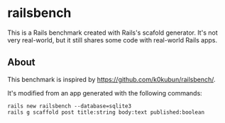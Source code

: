 # railsbench

This is a Rails benchmark created with Rails's scafold generator. It's not
very real-world, but it still shares some code with real-world Rails apps.

## About

This benchmark is inspired by https://github.com/k0kubun/railsbench/.

It's modified from an app generated with the following commands:

```
rails new railsbench --database=sqlite3
rails g scaffold post title:string body:text published:boolean
```
